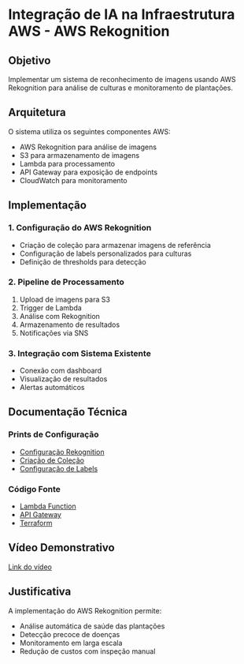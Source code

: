 # Integração de IA na Infraestrutura AWS - AWS Rekognition

## Objetivo
Implementar um sistema de reconhecimento de imagens usando AWS Rekognition para análise de culturas e monitoramento de plantações.

## Arquitetura
O sistema utiliza os seguintes componentes AWS:
- AWS Rekognition para análise de imagens
- S3 para armazenamento de imagens
- Lambda para processamento
- API Gateway para exposição de endpoints
- CloudWatch para monitoramento

## Implementação

### 1. Configuração do AWS Rekognition
- Criação de coleção para armazenar imagens de referência
- Configuração de labels personalizados para culturas
- Definição de thresholds para detecção

### 2. Pipeline de Processamento
1. Upload de imagens para S3
2. Trigger de Lambda
3. Análise com Rekognition
4. Armazenamento de resultados
5. Notificações via SNS

### 3. Integração com Sistema Existente
- Conexão com dashboard
- Visualização de resultados
- Alertas automáticos

## Documentação Técnica

### Prints de Configuração
- [Configuração Rekognition](docs/rekognition-setup.png)
- [Criação de Coleção](docs/collection-creation.png)
- [Configuração de Labels](docs/labels-config.png)

### Código Fonte
- [Lambda Function](lambda_function.py)
- [API Gateway](api_gateway.yaml)
- [Terraform](main.tf)

## Vídeo Demonstrativo
[Link do vídeo](https://youtube.com/watch?v=...)

## Justificativa
A implementação do AWS Rekognition permite:
- Análise automática de saúde das plantações
- Detecção precoce de doenças
- Monitoramento em larga escala
- Redução de custos com inspeção manual 